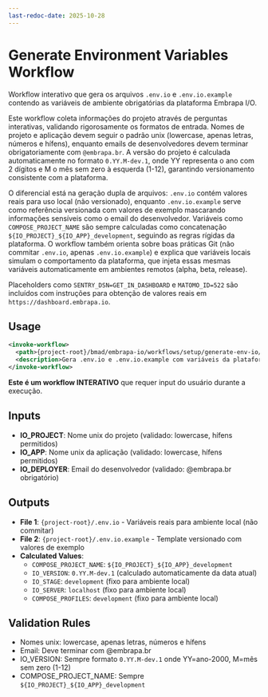 ```yaml
---
last-redoc-date: 2025-10-28
---
```


# Generate Environment Variables Workflow

Workflow interativo que gera os arquivos `.env.io` e `.env.io.example` contendo as variáveis de ambiente obrigatórias da plataforma Embrapa I/O.

Este workflow coleta informações do projeto através de perguntas interativas, validando rigorosamente os formatos de entrada. Nomes de projeto e aplicação devem seguir o padrão unix (lowercase, apenas letras, números e hífens), enquanto emails de desenvolvedores devem terminar obrigatoriamente com `@embrapa.br`. A versão do projeto é calculada automaticamente no formato `0.YY.M-dev.1`, onde YY representa o ano com 2 dígitos e M o mês sem zero à esquerda (1-12), garantindo versionamento consistente com a plataforma.

O diferencial está na geração dupla de arquivos: `.env.io` contém valores reais para uso local (não versionado), enquanto `.env.io.example` serve como referência versionada com valores de exemplo mascarando informações sensíveis como o email do desenvolvedor. Variáveis como `COMPOSE_PROJECT_NAME` são sempre calculadas como concatenação `${IO_PROJECT}_${IO_APP}_development`, seguindo as regras rígidas da plataforma. O workflow também orienta sobre boas práticas Git (não commitar `.env.io`, apenas `.env.io.example`) e explica que variáveis locais simulam o comportamento da plataforma, que injeta essas mesmas variáveis automaticamente em ambientes remotos (alpha, beta, release).

Placeholders como `SENTRY_DSN=GET_IN_DASHBOARD` e `MATOMO_ID=522` são incluídos com instruções para obtenção de valores reais em `https://dashboard.embrapa.io`.

## Usage

```xml
<invoke-workflow>
  <path>{project-root}/bmad/embrapa-io/workflows/setup/generate-env-io/workflow.yaml</path>
  <description>Gera .env.io e .env.io.example com variáveis da plataforma (workflow interativo)</description>
</invoke-workflow>
```

**Este é um workflow INTERATIVO** que requer input do usuário durante a execução.

## Inputs

- **IO_PROJECT**: Nome unix do projeto (validado: lowercase, hífens permitidos)
- **IO_APP**: Nome unix da aplicação (validado: lowercase, hífens permitidos)
- **IO_DEPLOYER**: Email do desenvolvedor (validado: @embrapa.br obrigatório)

## Outputs

- **File 1**: `{project-root}/.env.io` - Variáveis reais para ambiente local (não commitar)
- **File 2**: `{project-root}/.env.io.example` - Template versionado com valores de exemplo
- **Calculated Values**:
  - `COMPOSE_PROJECT_NAME`: `${IO_PROJECT}_${IO_APP}_development`
  - `IO_VERSION`: `0.YY.M-dev.1` (calculado automaticamente da data atual)
  - `IO_STAGE`: `development` (fixo para ambiente local)
  - `IO_SERVER`: `localhost` (fixo para ambiente local)
  - `COMPOSE_PROFILES`: `development` (fixo para ambiente local)

## Validation Rules

- Nomes unix: lowercase, apenas letras, números e hífens
- Email: Deve terminar com @embrapa.br
- IO_VERSION: Sempre formato `0.YY.M-dev.1` onde YY=ano-2000, M=mês sem zero (1-12)
- COMPOSE_PROJECT_NAME: Sempre `${IO_PROJECT}_${IO_APP}_development`
